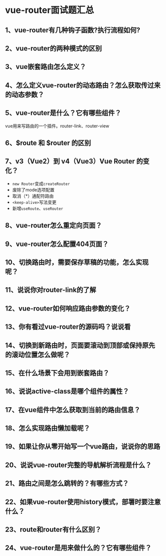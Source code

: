 # vue-router面试题汇总
## 1、vue-router有几种钩子函数?执行流程如何?


## 2、vue-router的两种模式的区别


## 3、vue嵌套路由怎么定义？


## 4、怎么定义vue-router的动态路由？怎么获取传过来的动态参数？


## 5、vue-router是什么？它有哪些组件？
vue用来写路由的一个插件。router-link、router-view


## 6、$route 和 $router 的区别



## 7、v3（Vue2）到 v4（Vue3）Vue Router 的变化？
- `new Router`变成`createRouter`
- 废除了mode选项配置
- 取消（*）通配符路由
- `<keep-alive>`写法变更
- 新增`useRoute`、`useRouter`


## 8、vue-router怎么重定向页面？


## 9、vue-router怎么配置404页面？


## 10、切换路由时，需要保存草稿的功能，怎么实现呢？


## 11、说说你对router-link的了解


## 12、vue-router如何响应路由参数的变化？


## 13、你有看过vue-router的源码吗？说说看


## 14、切换到新路由时，页面要滚动到顶部或保持原先的滚动位置怎么做呢？


## 15、在什么场景下会用到嵌套路由？


## 16、说说active-class是哪个组件的属性？


## 17、在vue组件中怎么获取到当前的路由信息？


## 18、怎么实现路由懒加载呢？


## 19、如果让你从零开始写一个vue路由，说说你的思路


## 20、说说vue-router完整的导航解析流程是什么？


## 21、路由之间是怎么跳转的？有哪些方式？


## 22、如果vue-router使用history模式，部署时要注意什么？


## 23、route和router有什么区别？


## 24、vue-router是用来做什么的？它有哪些组件？
